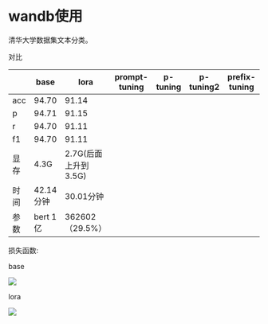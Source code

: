 # wandb使用
清华大学数据集文本分类。

对比

|      | base      | lora                 | prompt-tuning | p-tuning | p-tuning2 | prefix-tuning |
| ---- | --------- | -------------------- | ------------- | -------- | --------- | ------------- |
| acc  | 94.70     | 91.14                |               |          |           |               |
| p    | 94.71     | 91.15                |               |          |           |               |
| r    | 94.70     | 91.11                |               |          |           |               |
| f1   | 94.70     | 91.11                |               |          |           |               |
| 显存 | 4.3G      | 2.7G(后面上升到3.5G) |               |          |           |               |
| 时间 | 42.14分钟 | 30.01分钟            |               |          |           |               |
| 参数 | bert 1亿  | 362602（29.5%）      |               |          |           |               |

损失函数:

base

![](C:\Users\wushuo\Desktop\image-20230528201632118.png)



lora

![](C:\Users\wushuo\Desktop\image-20230528203301648.png)
